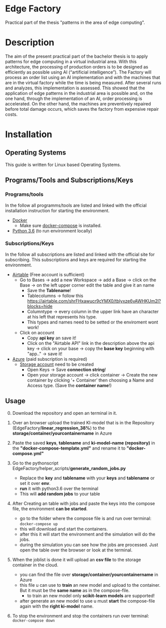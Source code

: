 # Edge Factory
Practical part of the thesis "patterns in the area of edge computing".

# Description
The aim of the present practical part of the bachelor thesis is to apply patterns for edge computing in a virtual industrial area. With this architecture, the processing of production orders is to be designed as efficiently as possible using AI (“artificial intelligence”). The Factory will process an order list using an AI implementation and with the machines that are in the virtual factory while the time is being measured. After several runs and analyzes, this implementation is assessed. This showed that the application of edge patterns in the industrial area is possible and, on the one hand, through the implementation of an AI, order processing is accelerated. On the other hand, the machines are preventively repaired before total damage occurs, which saves the factory from expensive repair costs.

# Installation

## Operating Systems
This guide is written for Linux based Operating Systems.

## Programs/Tools and Subscriptions/Keys
### Programs/tools
In the follow all programms/tools are listed and linked with the official installation instruction for starting the environment.
- [Docker](https://docs.docker.com/engine/install/ubuntu/)
  - Make sure [docker-compose](https://docs.docker.com/compose/install/) is installed.
- [Python 3.6](https://docs.python-guide.org/starting/install3/linux/) (to run environment locally)

### Subscriptions/Keys
In the follow all subscriptions are listed and linked with the official site for subscribing. This subscriptions and keys are required for starting the environment.

- [Airtable](https://airtable.com/signup) (Free account is sufficient)
  - Go to Bases -> add a new Workspace -> add a Base -> click on the Base -> on the left upper corner edit the table and give it an name
    - Save the **Tablename**!
    - Tablecolumns -> follow this https://airtable.com/shrFHxawucr9cYMX0/tblyxze6vAWHKUm2l?blocks=hide
    - Columntype -> every column in the upper link have an character at his left that represents his type.
    - This types and names need to be setted or the enviroment wont work!
  - Click on account
    - Copy **api key** an save it!
    - Click on the "Airtable API" link in the description above the api key -> click on your base -> copy the **base key** beginning with "app.." -> save it!
- [Azure](https://azure.microsoft.com/de-de/) (paid subscription is required)
  - [Storage account](https://docs.microsoft.com/en-us/azure/storage/common/storage-account-create?tabs=azure-portal) need to be created 
    - Open Keys -> Save **connection string**!
    - Open your storage account -> click container -> Create the new container by clicking ‘+ Container’ then choosing a Name and Access type. (Save the **container name**!)

## Usage
 
0. Download the repository and open an terminal in it.


1. Over an browser upload the trained KI-model that is in the Repository (EdgeFactory/**linear_regression_38%**) to the **storage/container/yourcontainername** in Azure


2. Paste the saved **keys**, **tablename** and **ki-model-name (repository)** in the **"docker-compose-template.yml"** and rename it to **"docker-compose.yml"**


3. Go to the pythonscript EdgeFactory/helper_scripts/**generate_random_jobs.py**
    - Replace the **key** and **tablename** with your **keys** and **tablename** or set it over **env**.
    - **run** it with python3.6 over the terminal
    - This will **add random jobs** to your table


4. After Creating an table with jobs and paste the keys into the compose file, the environment **can be started**.
    - go to the folder where the compose file is and run over terminal: ```docker-compose up```
    - this will download and start the containers.
    - after this it will start the environment and the simulation will do the jobs.
    - during the simulation you can see how the jobs are processed. Just open the table over the browser or look at the terminal. 


5. When the joblist is done it will upload an **csv file** to the storage container in the cloud.
    - you can find the file over **storage/container/yourcontainername** in Azure
    - this file u can use to **train** an new model and upload to the container. But it must be the **same name** as in the compose-file.
      - to train an new model only **scikit-learn models** are supported!
    - after generate an new model to use u must **start** the compose-file again with the **right ki-model** name.


6. To stop the environment and stop the containers run over terminal: ```docker-compose down```
